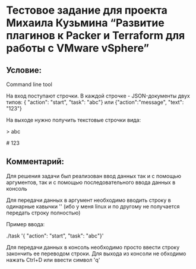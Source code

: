 # Тестовое задание для проекта Михаила Кузьмина “Развитие плагинов к Packer и Terraform для работы с VMware vSphere”

## Условие:
Сommand line tool

На вход поступают строчки. В каждой строчке - JSON-документы двух типов:
{ "action": "start", "task": "abc"} или {"action":"message", "text": "123"}

На выходе нужно получить текстовые строчки вида:

\> abc

\# 123

## Комментарий:
Для решения задачи был реализован ввод данных так и с помощью аргументов, так и с помощью последовательного ввода данных в консоль

Для передачи данных в аргумент необходимо вводить строку в одинарные кавычки '' (ибо у меня linux и по другому не получается передать строку полностью)

Пример ввода:

./task '{ "action": "start", "task": "abc"}'

Для передачи данных в консоль необходимо просто ввести строку закончить ее переводом строки. Для выхода из консоли не обходимо нажать Ctrl+D или ввести символ 'q'



